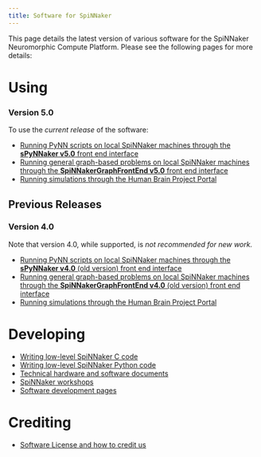 ```yaml
---
title: Software for SpiNNaker
---
```

This page details the latest version of various software for the SpiNNaker Neuromorphic Compute Platform.  Please see the following pages for more details:

# Using
### Version 5.0
To use the _current release_ of the software:

* [Running PyNN scripts on local SpiNNaker machines through the **sPyNNaker v5.0** front end interface](/latest/spynnaker.html)
* [Running general graph-based problems on local SpiNNaker machines through the **SpiNNakerGraphFrontEnd v5.0** front end interface](/latest/gfe.html)
* [Running simulations through the Human Brain Project Portal](/latest/hbp_portal.html)

## Previous Releases
### Version 4.0
Note that version 4.0, while supported, is _not recommended for new work._

* [Running PyNN scripts on local SpiNNaker machines through the **sPyNNaker v4.0** (old version) front end interface](/spynnaker/4.0.0/index.html)
* [Running general graph-based problems on local SpiNNaker machines through the **SpiNNakerGraphFrontEnd v4.0** (old version) front end interface](/graph_front_end/4.0.0/index.html)
* [Running simulations through the Human Brain Project Portal](common_pages/4.0.0/how_to_use_spinnaker_HBP_portal_for_dummies.pdf)

# Developing
* [Writing low-level SpiNNaker C code](spinnaker_tools/3.2.5/index.html)
* [Writing low-level SpiNNaker Python code](low_level_apis/index.html)
* [Technical hardware and software documents](docs/)
* [SpiNNaker workshops](workshops/index.html)
* [Software development pages](development/index.html)

# Crediting
* [Software License and how to credit us](/common_pages/5.0.0/LicenseAgreement.html)
